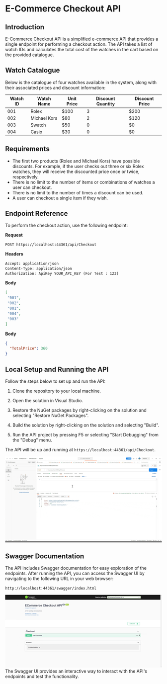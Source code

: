 # E-Commerce Checkout API

## Introduction

E-Commerce Checkout API is a simplified e-commerce API that provides a single endpoint for performing a checkout action. The API takes a list of watch IDs and calculates the total cost of the watches in the cart based on the provided catalogue.

## Watch Catalogue

Below is the catalogue of four watches available in the system, along with their associated prices and discount information:

| Watch ID | Watch Name     | Unit Price | Discount Quantity | Discount Price |
|----------|----------------|------------|-------------------|----------------|
| 001      | Rolex          | $100       | 3                 | $200           |
| 002      | Michael Kors   | $80        | 2                 | $120           |
| 003      | Swatch         | $50        | 0                 | $0             |
| 004      | Casio          | $30        | 0                 | $0             |

## Requirements

- The first two products (Rolex and Michael Kors) have possible discounts. For example, if the user checks out three or six Rolex watches, they will receive the discounted price once or twice, respectively.
- There is no limit to the number of items or combinations of watches a user can checkout.
- There is no limit to the number of times a discount can be used.
- A user can checkout a single item if they wish.

## Endpoint Reference

To perform the checkout action, use the following endpoint:

**Request**

```
POST https://localhost:44361/api/Checkout
```

**Headers**

```
Accept: application/json
Content-Type: application/json
Authorization: ApiKey YOUR_API_KEY (For Test : 123)
```

**Body**

```json
[
 "001",
 "002",
 "001",
 "004",
 "003"
]
```

**Body**

```json
{
  "TotalPrice": 360
}
```

## Local Setup and Running the API

Follow the steps below to set up and run the API:

1. Clone the repository to your local machine.

2. Open the solution in Visual Studio.

3. Restore the NuGet packages by right-clicking on the solution and selecting "Restore NuGet Packages".

4. Build the solution by right-clicking on the solution and selecting "Build".

5. Run the API project by pressing F5 or selecting "Start Debugging" from the "Debug" menu.

The API will be up and running at `https://localhost:44361/api/Checkout`.

![User manual](Wiki/Images/PostManAPI.gif)

## Swagger Documentation

The API includes Swagger documentation for easy exploration of the endpoints. After running the API, you can access the Swagger UI by navigating to the following URL in your web browser:

```
http://localhost:44361/swagger/index.html

```
![User manual](Wiki/Images/UserManual.gif)
The Swagger UI provides an interactive way to interact with the API's endpoints and test the functionality.